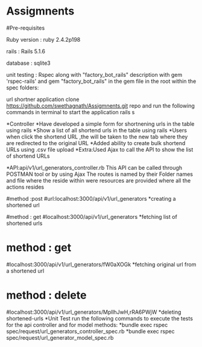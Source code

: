# Assigmnents
#Pre-requisites

Ruby version : ruby 2.4.2p198

rails : Rails 5.1.6

database : sqlite3

unit testing : Rspec along with "factory_bot_rails" description with gem 'rspec-rails' and gem "factory_bot_rails" in the gem file in the root within the spec folders:

url shortner application clone https://github.com/swethagnath/Assigmnents.git repo and run the following commands in terminal to start the application rails s

*Controller *Have developed a simple form for shortnening urls in the table using rails *Show a list of all shortend urls in the table using rails *Users when click the shortend URL ,the will be taken to the new tab where they are redirected to the original URL *Added ability to create bulk shortend URLs using .csv file upload *Extra:Used Ajax to call the API to show the list of shortend URLs

*API:api/v1/url_generators_controller.rb This API can be called through POSTMAN tool or by using Ajax The routes is named by their Folder names and file where the reside within were resources are provided where all the actions resides

#method :post
#url:localhost:3000/api/v1/url_generators
	*creating a shortened url

#method : get
#localhost:3000/api/v1/url_generators 
	*fetching list of shortened urls

# method : get
#localhost:3000/api/v1/url_generators/fW0aXOGk
	*fetching original url from a shortened url

# method : delete
#localhost:3000/api/v1/url_generators/MpllhJwH,rRA6PWjW
	*deleting shortened-urls
*Unit Test run the following commands to execute the tests for the api controller and for model methods: 
*bundle exec rspec spec/request/url_generators_controller_spec.rb 
*bundle exec rspec spec/request/url_generator_model_spec.rb
